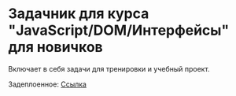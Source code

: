 # Задачник для курса "JavaScript/DOM/Интерфейсы" для новичков

Включает в себя задачи для тренировки и учебный проект.

Задеплоенное: [Ссылка](https://daomatys.github.io/jsbasic-20210520_overmaxcoast/)
